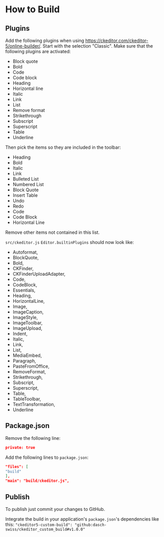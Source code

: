 # How to Build

## Plugins

Add the following plugins when using <https://ckeditor.com/ckeditor-5/online-builder/>.
Start with the selection "Classic". Make sure that the following plugins are activated:

- Block quote
- Bold
- Code
- Code block
- Heading
- Horizontal line
- Italic
- Link
- List
- Remove format
- Strikethrough
- Subscript
- Superscript
- Table
- Underline

Then pick the items so they are included in the toolbar:

- Heading
- Bold
- Italic
- Link
- Bulleted List
- Numbered List
- Block Quote
- Insert Table
- Undo
- Redo  
- Code
- Code Block
- Horizontal Line

Remove other items not contained in this list.

`src/ckeditor.js` `Editor.builtinPlugins` should now look like:

- Autoformat,
- BlockQuote,
- Bold,
- CKFinder,
- CKFinderUploadAdapter,
- Code,
- CodeBlock,
- Essentials,
- Heading,
- HorizontalLine,
- Image,
- ImageCaption,
- ImageStyle,
- ImageToolbar,
- ImageUpload,
- Indent,
- Italic,
- Link,
- List,
- MediaEmbed,
- Paragraph,
- PasteFromOffice,
- RemoveFormat,
- Strikethrough,
- Subscript,
- Superscript,
- Table,
- TableToolbar,
- TextTransformation,
- Underline

## Package.json

Remove the following line:

```json
private: true
```

Add the following lines to `package.json`:

```json
"files": [
"build"
],
"main": "build/ckeditor.js",
```  

## Publish

To publish just commit your changes to GitHub.

Integrate the build in your application's `package.json`'s dependencies like this:
`"ckeditor5-custom-build": "github:dasch-swiss/ckeditor_custom_build#v1.0.0"`

